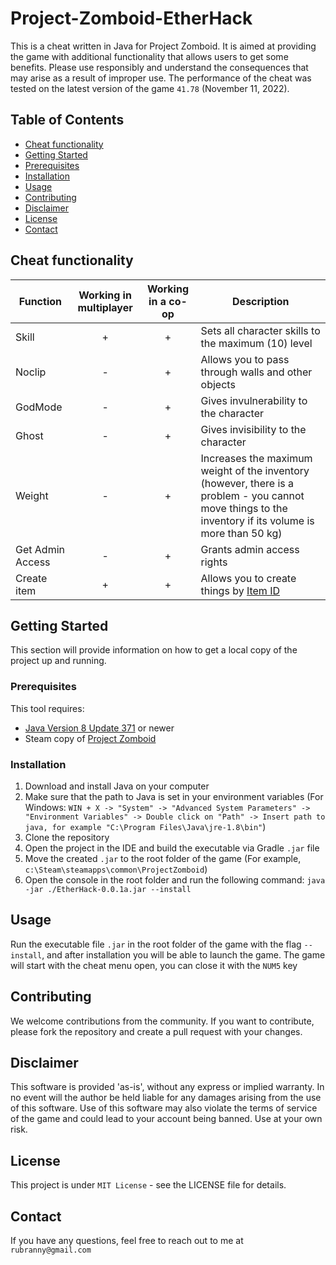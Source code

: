 # Project-Zomboid-EtherHack
This is a cheat written in Java for Project Zomboid. It is aimed at providing the game with additional functionality that allows users to get some benefits. Please use responsibly and understand the consequences that may arise as a result of improper use.
The performance of the cheat was tested on the latest version of the game `41.78` (November 11, 2022).
## Table of Contents
- [Cheat functionality]( #cheat-functionality)
- [Getting Started](#getting-started)
- [Prerequisites](#prerequisites)
- [Installation](#installation)
- [Usage](#usage)
- [Contributing](#contributing)
- [Disclaimer](#disclaimer)
- [License](#license)
- [Contact](#contact)

## Cheat functionality

| Function         | Working in multiplayer | Working in a co-op | Description                                                                                                                                            |
|------------------|:----------------------:|:------------------:|--------------------------------------------------------------------------------------------------------------------------------------------------------|
| Skill            |           +            |         +          | Sets all character skills to the maximum (10) level                                                                                                    |
| Noclip           |           -            |         +          | Allows you to pass through walls and other objects                                                                                                     |
| GodMode          |           -            |         +          | Gives invulnerability to the character                                                                                                                 |
| Ghost            |           -            |         +          | Gives invisibility to the character                                                                                                                    |
| Weight           |           -            |         +          | Increases the maximum weight of the inventory (however, there is a problem - you cannot move things to the inventory if its volume is more than 50 kg) |
| Get Admin Access |           -            |         +          | Grants admin access rights                                                                                                                             |
| Create item      |           +            |         +          | Allows you to create things by [Item ID](https://pzwiki.net/wiki/Items)                                                                                |

## Getting Started

This section will provide information on how to get a local copy of the project up and running.

### Prerequisites

This tool requires:
- [Java Version 8 Update 371](https://www.java.com/en/download/) or newer
- Steam copy of [Project Zomboid](https://store.steampowered.com/app/108600/Project_Zomboid/)

### Installation

1. Download and install Java on your computer
2. Make sure that the path to Java is set in your environment variables (For Windows: `WIN + X -> "System" -> "Advanced System Parameters" -> "Environment Variables" -> Double click on "Path" -> Insert path to java, for example "C:\Program Files\Java\jre-1.8\bin"`)
3. Clone the repository
4. Open the project in the IDE and build the executable via Gradle `.jar` file
5. Move the created `.jar` to the root folder of the game (For example, `c:\Steam\steamapps\common\ProjectZomboid`)
6. Open the console in the root folder and run the following command: `java -jar ./EtherHack-0.0.1a.jar --install`

## Usage

Run the executable file `.jar` in the root folder of the game with the flag `--install`, and after installation you will be able to launch the game. The game will start with the cheat menu open, you can close it with the `NUM5` key

## Contributing

We welcome contributions from the community. If you want to contribute, please fork the repository and create a pull request with your changes.

## Disclaimer

This software is provided 'as-is', without any express or implied warranty. In no event will the author be held liable for any damages arising from the use of this software. Use of this software may also violate the terms of service of the game and could lead to your account being banned. Use at your own risk.

## License

This project is under `MIT License` - see the LICENSE file for details.

## Contact

If you have any questions, feel free to reach out to me at `rubranny@gmail.com`
